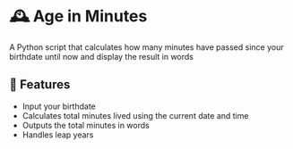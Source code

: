 # 🕰️ Age in Minutes
A Python script that calculates how many minutes have passed since your birthdate until now and display the result in words

## 📜 Features
 - Input your birthdate
 - Calculates total minutes lived using the current date and time
 - Outputs the total minutes in words
 - Handles leap years
